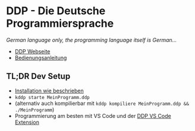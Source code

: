 # DDP - Die Deutsche Programmiersprache

*German language only, the programming language itself is German…*

- [DDP Webseite](https://ddp.le0n.dev)
- [Bedienungsanleitung](https://ddp.le0n.dev/Bedienungsanleitung/de)

## TL;DR Dev Setup

- [Installation wie beschrieben](https://ddp.le0n.dev/Bedienungsanleitung/de/Einstieg/Installation)
- `kddp starte MeinProgramm.ddp`
- (alternativ auch kompilierbar mit `kddp kompiliere MeinProgramm.ddp && ./MeinProgramm`)
- Programmierung am besten mit VS Code und der [DDP VS Code Extension](https://marketplace.visualstudio.com/items?itemName=DDP-Projekt.vscode-ddp)
